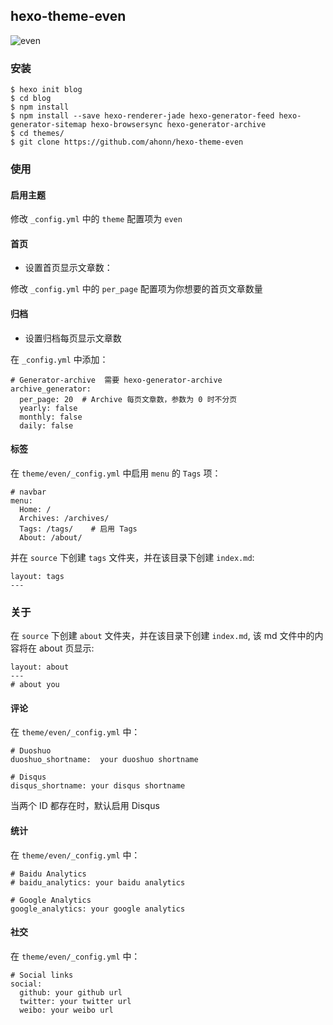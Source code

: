 ## hexo-theme-even

![even](http://7xqvel.com1.z0.glb.clouddn.com/%E5%B1%8F%E5%B9%95%E5%BF%AB%E7%85%A7%202016-03-07%20%E4%B8%8A%E5%8D%8810.07.04.png?imageView/3/w/600)

### 安装
```
$ hexo init blog
$ cd blog
$ npm install
$ npm install --save hexo-renderer-jade hexo-generator-feed hexo-generator-sitemap hexo-browsersync hexo-generator-archive
$ cd themes/
$ git clone https://github.com/ahonn/hexo-theme-even
```

### 使用

#### 启用主题
修改 `_config.yml` 中的 `theme` 配置项为 `even`

#### 首页
- 设置首页显示文章数：

修改 `_config.yml` 中的 `per_page` 配置项为你想要的首页文章数量

#### 归档
- 设置归档每页显示文章数

在 `_config.yml` 中添加：
```
# Generator-archive  需要 hexo-generator-archive
archive_generator:
  per_page: 20  # Archive 每页文章数，参数为 0 时不分页
  yearly: false
  monthly: false
  daily: false

```

#### 标签
在 `theme/even/_config.yml` 中启用 `menu` 的 `Tags` 项：
```
# navbar
menu:
  Home: /
  Archives: /archives/
  Tags: /tags/    # 启用 Tags
  About: /about/
```

并在 `source` 下创建 `tags` 文件夹，并在该目录下创建 `index.md`:
```
layout: tags
---
```

### 关于
在 `source` 下创建 `about` 文件夹，并在该目录下创建 `index.md`, 该 md 文件中的内容将在 about 页显示:
```
layout: about
---
# about you
```

#### 评论
在 `theme/even/_config.yml` 中：
```
# Duoshuo
duoshuo_shortname:  your duoshuo shortname

# Disqus
disqus_shortname: your disqus shortname

```
当两个 ID 都存在时，默认启用 Disqus

#### 统计
在 `theme/even/_config.yml` 中：
```
# Baidu Analytics
# baidu_analytics: your baidu analytics

# Google Analytics
google_analytics: your google analytics

```

#### 社交
在 `theme/even/_config.yml` 中：
```
# Social links
social:
  github: your github url
  twitter: your twitter url
  weibo: your weibo url

```
